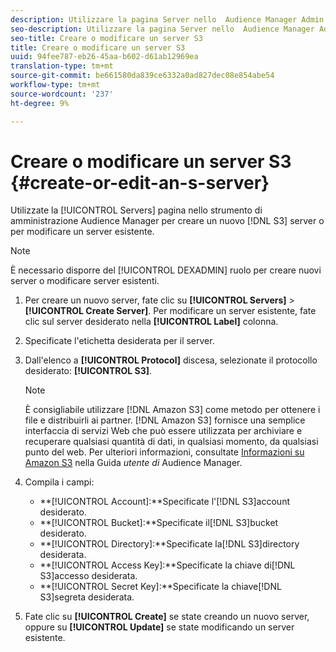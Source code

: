 ```yaml
---
description: Utilizzare la pagina Server nello  Audience Manager Admin Tool per creare un nuovo server S3 o per modificare un server esistente.
seo-description: Utilizzare la pagina Server nello  Audience Manager Admin Tool per creare un nuovo server S3 o per modificare un server esistente.
seo-title: Creare o modificare un server S3
title: Creare o modificare un server S3
uuid: 94fee787-eb26-45aa-b602-d61ab12969ea
translation-type: tm+mt
source-git-commit: be661580da839ce6332a0ad827dec08e854abe54
workflow-type: tm+mt
source-wordcount: '237'
ht-degree: 9%

---
```



# Creare o modificare un server S3 {#create-or-edit-an-s-server}

Utilizzate la [!UICONTROL Servers] pagina nello strumento di amministrazione Audience Manager  per creare un nuovo [!DNL S3] server o per modificare un server esistente.

>[!NOTE]
>
>È necessario disporre del [!UICONTROL DEXADMIN] ruolo per creare nuovi server o modificare server esistenti.

1. Per creare un nuovo server, fate clic su **[!UICONTROL Servers]** > **[!UICONTROL Create Server]**. Per modificare un server esistente, fate clic sul server desiderato nella **[!UICONTROL Label]** colonna.
1. Specificate l&#39;etichetta desiderata per il server.
1. Dall&#39;elenco a **[!UICONTROL Protocol]** discesa, selezionate il protocollo desiderato: **[!UICONTROL S3]**.

   >[!NOTE]
   >
   >È consigliabile utilizzare [!DNL Amazon S3] come metodo per ottenere i file e distribuirli ai partner. [!DNL Amazon S3] fornisce una semplice interfaccia di servizi Web che può essere utilizzata per archiviare e recuperare qualsiasi quantità di dati, in qualsiasi momento, da qualsiasi punto del web. Per ulteriori informazioni, consultate [Informazioni su Amazon S3](https://docs.adobe.com/content/help/en/audience-manager/user-guide/reference/amazon-s3.html) nella Guida *utente di* Audience Manager.

1. Compila i campi:

   * **[!UICONTROL Account]:**Specificate l&#39;[!DNL S3]account desiderato.
   * **[!UICONTROL Bucket]:**Specificate il[!DNL S3]bucket desiderato.
   * **[!UICONTROL Directory]:**Specificate la[!DNL S3]directory desiderata.
   * **[!UICONTROL Access Key]:**Specificate la chiave di[!DNL S3]accesso desiderata.
   * **[!UICONTROL Secret Key]:**Specificate la chiave[!DNL S3]segreta desiderata.

1. Fate clic su **[!UICONTROL Create]** se state creando un nuovo server, oppure su **[!UICONTROL Update]** se state modificando un server esistente.